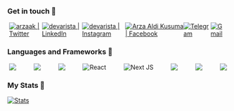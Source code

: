 <!-- # Hi, I'm Arza. 👋 -->

<!-- ### I'm a Full Stack Developer, and Freelancer 👨‍💻 -->

### Get in touch 🤝

<div style="display:flex; justify-content:space-between; margin-right: 4;
margin-left: 4;">
<a href="https://twitter.com/arza_ak" target="_blank">
<img alt="arzaak | Twitter"  src="https://img.shields.io/badge/Twitter-1DA1F2?style=for-the-badge&logo=twitter&logoColor=white" />
</a>
<a href="https://linkedin.com/in/arzaak" target="_blank">
<img alt="devarista | LinkedIn" src="https://img.shields.io/badge/LinkedIn-0077B5?style=for-the-badge&logo=linkedin&logoColor=white" />
</a>
<a href="https://instagram.com/arza.ak" target="_blank">
<img alt="devarista | Instagram"  src="https://img.shields.io/badge/Instagram-E4405F?style=for-the-badge&logo=instagram&logoColor=white" />
</a>
<a href="https://facebook.com/devarista.id" target="_blank">
<img alt="Arza Aldi Kusuma | Facebook" src="https://img.shields.io/badge/Facebook-1877F2?style=for-the-badge&logo=facebook&logoColor=white" />
</a>
<a href="https://t.me/arza_ak" target="_blank">
<img alt="Telegram" src="https://img.shields.io/badge/Telegram-2CA5E0?style=for-the-badge&logo=telegram&logoColor=white" />
</a>
<a href="mailto://kampungvector@gmail.com" target="_blank">
<img alt="Gmail" src="https://img.shields.io/badge/Gmail-D14836?style=for-the-badge&logo=gmail&logoColor=white" />
</a>
</div>

### Languages and Frameworks 🤹‍

<div style="display:flex; justify-content:space-between; margin-right: 4;
margin-left: 4;">
<img src="https://img.shields.io/badge/typescript-2f74c1?style=for-the-badge&logo=typescript&logoColor=white" />
<img src="https://img.shields.io/badge/javascript-F7DF1E?style=for-the-badge&logo=javascript&logoColor=black" />
<img src="https://img.shields.io/badge/laravel-FF2D20?style=for-the-badge&logo=laravel&logoColor=white" />
<!-- <img alt="NuxtJS" src="https://img.shields.io/badge/NuxtJS-black.svg?style=for-the-badge&logo=NuxtJS&logoColor=white" /> -->
<!-- <img src="https://img.shields.io/badge/vue.js-27ae60?style=for-the-badge&logo=vue.js&logoColor=4FC08D" /> -->
<img alt="React" src="https://img.shields.io/badge/react-%2320232a.svg?style=for-the-badge&logo=react&logoColor=%2361DAFB" />
<img alt="Next JS" src="https://img.shields.io/badge/nextjs-%23000000.svg?style=for-the-badge&logo=next.js&logoColor=white" />
<!-- <img alt="Redux" src="https://img.shields.io/badge/redux-%23593d88.svg?style=for-the-badge&logo=redux&logoColor=white"/> -->
<!-- <img src="https://img.shields.io/badge/vuex-2c3e50?style=for-the-badge&logo=vuex&logoColor=white" /> -->
<img src="https://img.shields.io/badge/node.js-43853D?style=for-the-badge&logo=node.js&logoColor=white" />
<img src="https://img.shields.io/badge/express.js-404D59?style=for-the-badge" />
<!-- <img src="https://img.shields.io/badge/Flutter-02569B?style=for-the-badge&logo=flutter&logoColor=white" /> -->
<!-- <img src="https://img.shields.io/badge/Dart-0175C2?style=for-the-badge&logo=dart&logoColor=white" /> -->
<img src="https://img.shields.io/badge/tailwindcss-38B2AC?style=for-the-badge&logo=tailwind-css&logoColor=white" />
</div>

<!-- ### Editors 📝

<div style="display:flex; justify-content:space-between; margin-right: 4;
margin-left: 4;">
<img alt="Visual Studio Code" src="https://img.shields.io/badge/VisualStudioCode-0078d7.svg?style=for-the-badge&logo=visual-studio-code&logoColor=white"/>
<img alt="IntelliJ IDEA" src="https://img.shields.io/badge/IntelliJIDEA-000000.svg?style=for-the-badge&logo=intellij-idea&logoColor=white"/>
</div> -->

<!-- ### API Development Tools 👩‍💻

<div style="display:flex; justify-content:space-between; margin-right: 4;
margin-left: 4;">
<img alt="Postman" src="https://img.shields.io/badge/Postman-FF6C37?style=for-the-badge&logo=postman&logoColor=red" />
</div>
 -->
<!-- ### Hosting/SaaS 🌎

<div style="display:flex; justify-content:space-between; margin-right: 4;
margin-left: 4;">
<img alt="Vercel" src="https://img.shields.io/badge/vercel-%23000000.svg?style=for-the-badge&logo=vercel&logoColor=white"/>
<img alt="Heroku" src="https://img.shields.io/badge/heroku-%23430098.svg?style=for-the-badge&logo=heroku&logoColor=white"/>
<img alt="DigitalOcean" src="https://img.shields.io/badge/DigitalOcean-%230167ff.svg?style=for-the-badge&logo=digitalOcean&logoColor=white"/>
</div>
 -->
<!-- ### Servers 🥘

<div style="display:flex; justify-content:space-between; margin-right: 4;
margin-left: 4;">
<img alt="Apache" src="https://img.shields.io/badge/apache-%23D42029.svg?style=for-the-badge&logo=apache&logoColor=white"/>
<img alt="Nginx" src="https://img.shields.io/badge/nginx-%23009639.svg?style=for-the-badge&logo=nginx&logoColor=white"/>
</div> -->

<!-- ### Databases 🛒

<div style="display:flex; justify-content:space-between; margin-right: 4;
margin-left: 4;">
<img src="https://img.shields.io/badge/MongoDB-4EA94B?style=for-the-badge&logo=mongodb&logoColor=white" />
<img alt="MySQL" src="https://img.shields.io/badge/mysql-%2300f.svg?style=for-the-badge&logo=mysql&logoColor=white"/>
</div> -->

<!-- ### Version Control 🎮

<div style="display:flex; justify-content:space-between; margin-right: 4;
margin-left: 4;">
<img alt="Git" src="https://img.shields.io/badge/git-%23F05033.svg?style=for-the-badge&logo=git&logoColor=white"/>
<img alt="GitHub" src="https://img.shields.io/badge/github-%23121011.svg?style=for-the-badge&logo=github&logoColor=white"/>
</div>

### Collaborations 🤼

<div style="display:flex; justify-content:space-between; margin-right: 4;
margin-left: 4;">
<img alt="Figma" src="https://img.shields.io/badge/figma-%23F24E1E.svg?style=for-the-badge&logo=figma&logoColor=white"/>
<img alt="Notion" src="https://img.shields.io/badge/Notion-%23000000.svg?style=for-the-badge&logo=notion&logoColor=white"/>
</div> -->

<!-- ### Education 🎒

<div style="display:flex; justify-content:space-between; margin-right: 4;
margin-left: 4;">
<img alt="Udemy" src="https://img.shields.io/badge/Udemy-%23EA5252.svg?style=for-the-badge&logo=Udemy&logoColor=white"/>
</div> -->

<!-- ### Now Playing 🎧 -->

<!-- [![Spotify](https://novatorem.devarista.vercel.app/api/spotify-playing)](https://open.spotify.com/user/kampungvector) -->

### My Stats 🏢

[![Stats](https://github-readme-stats.vercel.app/api?username=devarista&show_icons=true&hide_border=true&count_private=true&include_all_commits=true&show_owner=true&theme=tokyonight)](https://github.com/anuraghazra/github-readme-stats)
<!-- 
### Playground 🎭

[![Top Langs](https://github-readme-stats.vercel.app/api/top-langs/?username=devarista&layout=compact&hide=css,scss,less&langs_count=7)](https://github.com/anuraghazra/github-readme-stats) -->

<!-- ### Work Hour ⚒ -->

<!-- [![willianrod's wakatime stats](https://github-readme-stats.vercel.app/api/wakatime?username=Pitaloka)](https://github.com/anuraghazra/github-readme-stats) -->

[twitter]: https://twitter.com/arza_ak
[youtube]: https://youtube.com/channel/UCp4PSOiA5EmsoMBW719ebvQ
[instagram]: https://www.instagram.com/arza.ak/
[linkedin]: https://linkedin.com/in/arzaak
[facebook]: https://facebook.com/devarista.id
